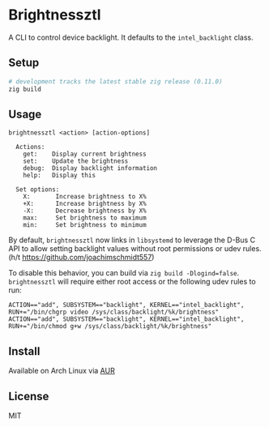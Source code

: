 # Brightnessztl
A CLI to control device backlight. It defaults to the `intel_backlight` class.

## Setup
```sh
# development tracks the latest stable zig release (0.11.0)
zig build
```

## Usage
```
brightnessztl <action> [action-options]

  Actions:
    get:    Display current brightness
    set:    Update the brightness
    debug:  Display backlight information
    help:   Display this

  Set options:
    X:       Increase brightness to X%
    +X:      Increase brightness by X%
    -X:      Decrease brightness by X%
    max:     Set brightness to maximum
    min:     Set brightness to minimum
```

By default, `brightnessztl` now links in `libsystemd` to leverage the D-Bus C
API to allow setting backlight values without root permissions or udev rules.
(h/t https://github.com/joachimschmidt557)

To disable this behavior, you can build via `zig build -Dlogind=false`.
`brightnessztl` will require either root access or the following udev rules to
run:

```
ACTION=="add", SUBSYSTEM=="backlight", KERNEL=="intel_backlight", RUN+="/bin/chgrp video /sys/class/backlight/%k/brightness"
ACTION=="add", SUBSYSTEM=="backlight", KERNEL=="intel_backlight", RUN+="/bin/chmod g+w /sys/class/backlight/%k/brightness"
```

## Install
Available on Arch Linux via [AUR](https://aur.archlinux.org/packages/brightnessztl/)

## License
MIT
